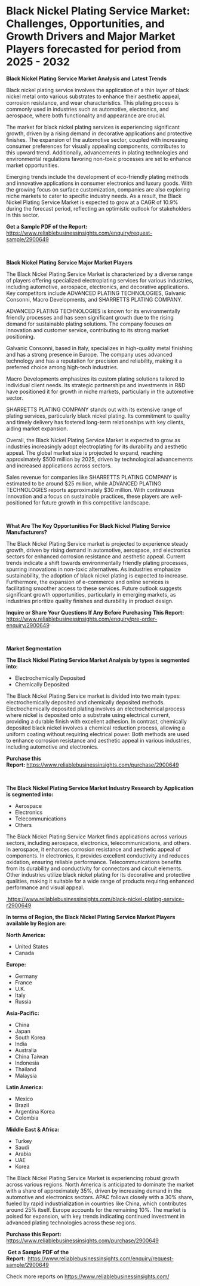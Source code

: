 <p><h1>Black Nickel Plating Service Market: Challenges, Opportunities, and Growth Drivers and Major Market Players forecasted for period from 2025 - 2032</h1></p><p><strong>Black Nickel Plating Service Market Analysis and Latest Trends</strong></p>
<p><p>Black nickel plating service involves the application of a thin layer of black nickel metal onto various substrates to enhance their aesthetic appeal, corrosion resistance, and wear characteristics. This plating process is commonly used in industries such as automotive, electronics, and aerospace, where both functionality and appearance are crucial.</p><p>The market for black nickel plating services is experiencing significant growth, driven by a rising demand in decorative applications and protective finishes. The expansion of the automotive sector, coupled with increasing consumer preferences for visually appealing components, contributes to this upward trend. Additionally, advancements in plating technologies and environmental regulations favoring non-toxic processes are set to enhance market opportunities.</p><p>Emerging trends include the development of eco-friendly plating methods and innovative applications in consumer electronics and luxury goods. With the growing focus on surface customization, companies are also exploring niche markets to cater to specific industry needs. As a result, the Black Nickel Plating Service Market is expected to grow at a CAGR of 10.9% during the forecast period, reflecting an optimistic outlook for stakeholders in this sector.</p></p>
<p><strong>Get a Sample PDF of the Report:&nbsp;</strong> <a href="https://www.reliablebusinessinsights.com/enquiry/request-sample/2900649?utm_campaign=3586&utm_medium=2&utm_source=Github&utm_content=ia&utm_term=16032025&utm_id=black-nickel-plating-service">https://www.reliablebusinessinsights.com/enquiry/request-sample/2900649</a></p>
<p>&nbsp;</p>
<p><strong>Black Nickel Plating Service Major Market Players</strong></p>
<p><p>The Black Nickel Plating Service Market is characterized by a diverse range of players offering specialized electroplating services for various industries, including automotive, aerospace, electronics, and decorative applications. Key competitors include ADVANCED PLATING TECHNOLOGIES, Galvanic Consonni, Macro Developments, and SHARRETTS PLATING COMPANY.</p><p>ADVANCED PLATING TECHNOLOGIES is known for its environmentally friendly processes and has seen significant growth due to the rising demand for sustainable plating solutions. The company focuses on innovation and customer service, contributing to its strong market positioning.</p><p>Galvanic Consonni, based in Italy, specializes in high-quality metal finishing and has a strong presence in Europe. The company uses advanced technology and has a reputation for precision and reliability, making it a preferred choice among high-tech industries.</p><p>Macro Developments emphasizes its custom plating solutions tailored to individual client needs. Its strategic partnerships and investments in R&D have positioned it for growth in niche markets, particularly in the automotive sector.</p><p>SHARRETTS PLATING COMPANY stands out with its extensive range of plating services, particularly black nickel plating. Its commitment to quality and timely delivery has fostered long-term relationships with key clients, aiding market expansion.</p><p>Overall, the Black Nickel Plating Service Market is expected to grow as industries increasingly adopt electroplating for its durability and aesthetic appeal. The global market size is projected to expand, reaching approximately $500 million by 2025, driven by technological advancements and increased applications across sectors.</p><p>Sales revenue for companies like SHARRETTS PLATING COMPANY is estimated to be around $25 million, while ADVANCED PLATING TECHNOLOGIES reports approximately $30 million. With continuous innovation and a focus on sustainable practices, these players are well-positioned for future growth in this competitive landscape.</p></p>
<p>&nbsp;</p>
<p><strong>What Are The Key Opportunities For Black Nickel Plating Service Manufacturers?</strong></p>
<p><p>The Black Nickel Plating Service market is projected to experience steady growth, driven by rising demand in automotive, aerospace, and electronics sectors for enhanced corrosion resistance and aesthetic appeal. Current trends indicate a shift towards environmentally friendly plating processes, spurring innovations in non-toxic alternatives. As industries emphasize sustainability, the adoption of black nickel plating is expected to increase. Furthermore, the expansion of e-commerce and online services is facilitating smoother access to these services. Future outlook suggests significant growth opportunities, particularly in emerging markets, as industries prioritize quality finishes and durability in product design.</p></p>
<p><strong>Inquire or Share Your Questions If Any Before Purchasing This Report:</strong> <a href="https://www.reliablebusinessinsights.com/enquiry/pre-order-enquiry/2900649?utm_campaign=3586&utm_medium=2&utm_source=Github&utm_content=ia&utm_term=16032025&utm_id=black-nickel-plating-service">https://www.reliablebusinessinsights.com/enquiry/pre-order-enquiry/2900649</a></p>
<p>&nbsp;</p>
<p><strong>Market Segmentation</strong></p>
<p><strong>The Black Nickel Plating Service Market Analysis by types is segmented into:</strong></p>
<p><ul><li>Electrochemically Deposited</li><li>Chemically Deposited</li></ul></p>
<p><p>The Black Nickel Plating Service market is divided into two main types: electrochemically deposited and chemically deposited methods. Electrochemically deposited plating involves an electrochemical process where nickel is deposited onto a substrate using electrical current, providing a durable finish with excellent adhesion. In contrast, chemically deposited black nickel involves a chemical reduction process, allowing a uniform coating without requiring electrical power. Both methods are used to enhance corrosion resistance and aesthetic appeal in various industries, including automotive and electronics.</p></p>
<p><strong>Purchase this Report:&nbsp;</strong><a href="https://www.reliablebusinessinsights.com/purchase/2900649?utm_campaign=3586&utm_medium=2&utm_source=Github&utm_content=ia&utm_term=16032025&utm_id=black-nickel-plating-service">https://www.reliablebusinessinsights.com/purchase/2900649</a></p>
<p>&nbsp;</p>
<p><strong>The Black Nickel Plating Service Market Industry Research by Application is segmented into:</strong></p>
<p><ul><li>Aerospace</li><li>Electronics</li><li>Telecommunications</li><li>Others</li></ul></p>
<p><p>The Black Nickel Plating Service Market finds applications across various sectors, including aerospace, electronics, telecommunications, and others. In aerospace, it enhances corrosion resistance and aesthetic appeal of components. In electronics, it provides excellent conductivity and reduces oxidation, ensuring reliable performance. Telecommunications benefits from its durability and conductivity for connectors and circuit elements. Other industries utilize black nickel plating for its decorative and protective qualities, making it suitable for a wide range of products requiring enhanced performance and visual appeal.</p></p>
<p><a href="https://www.reliablebusinessinsights.com/black-nickel-plating-service-r2900649?utm_campaign=3586&utm_medium=2&utm_source=Github&utm_content=ia&utm_term=16032025&utm_id=black-nickel-plating-service">&nbsp;https://www.reliablebusinessinsights.com/black-nickel-plating-service-r2900649</a></p>
<p><strong>In terms of Region, the Black Nickel Plating Service Market Players available by Region are:</strong></p>
<p>
    <p> <strong> North America: </strong>
        <ul>
            <li>United States</li>
            <li>Canada</li>
        </ul>
        </p> 
    <p> <strong> Europe: </strong>
        <ul>
            <li>Germany</li>
            <li>France</li>
            <li>U.K.</li>
            <li>Italy</li>
            <li>Russia</li>
        </ul>
        </p> 
    <p> <strong> Asia-Pacific: </strong>
        <ul>
            <li>China</li>
            <li>Japan</li>
            <li>South Korea</li>
            <li>India</li>
            <li>Australia</li>
            <li>China Taiwan</li>
            <li>Indonesia</li>
            <li>Thailand</li>
            <li>Malaysia</li>
        </ul>
        </p> 
    <p> <strong> Latin America: </strong>
        <ul>
            <li>Mexico</li>
            <li>Brazil</li>
            <li>Argentina Korea</li>
            <li>Colombia</li>
        </ul>
        </p> 
    <p> <strong> Middle East & Africa: </strong>
        <ul>
            <li>Turkey</li>
            <li>Saudi</li>
            <li>Arabia</li>
            <li>UAE</li>
            <li>Korea</li>
        </ul>
    </p>
    </p>
<p><p>The Black Nickel Plating Service Market is experiencing robust growth across various regions. North America is anticipated to dominate the market with a share of approximately 35%, driven by increasing demand in the automotive and electronics sectors. APAC follows closely with a 30% share, fueled by rapid industrialization in countries like China, which contributes around 25% itself. Europe accounts for the remaining 10%. The market is poised for expansion, with key trends indicating continued investment in advanced plating technologies across these regions.</p></p>
<p><strong>Purchase this Report: </strong><a href="https://www.reliablebusinessinsights.com/purchase/2900649?utm_campaign=3586&utm_medium=2&utm_source=Github&utm_content=ia&utm_term=16032025&utm_id=black-nickel-plating-service">https://www.reliablebusinessinsights.com/purchase/2900649</a></p>
<p>&nbsp;<strong>Get a Sample PDF of the Report:&nbsp;&nbsp;</strong><a href="https://www.reliablebusinessinsights.com/enquiry/request-sample/2900649?utm_campaign=3586&utm_medium=2&utm_source=Github&utm_content=ia&utm_term=16032025&utm_id=black-nickel-plating-service">https://www.reliablebusinessinsights.com/enquiry/request-sample/2900649</a></p>
<p><strong></strong></p>
<p>Check more reports on <a href="https://www.reliablebusinessinsights.com/?utm_campaign=3586&utm_medium=2&utm_source=Github&utm_content=ia&utm_term=16032025&utm_id=black-nickel-plating-service">https://www.reliablebusinessinsights.com/</a></p>
